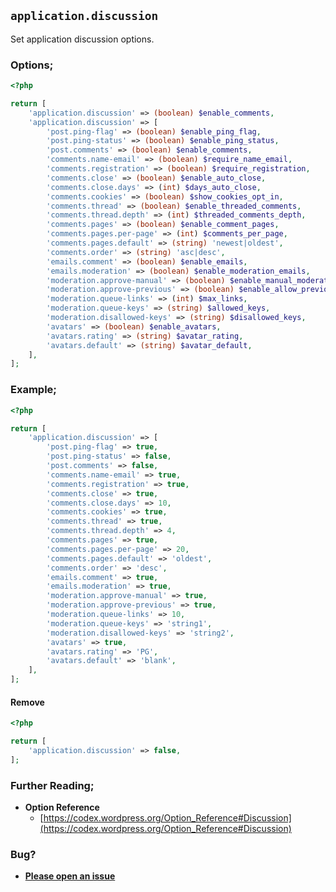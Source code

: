 ## `application.discussion`

Set application discussion options.

### Options;

```php
<?php

return [
    'application.discussion' => (boolean) $enable_comments,
    'application.discussion' => [
        'post.ping-flag' => (boolean) $enable_ping_flag,
        'post.ping-status' => (boolean) $enable_ping_status,
        'post.comments' => (boolean) $enable_comments,
        'comments.name-email' => (boolean) $require_name_email,
        'comments.registration' => (boolean) $require_registration,
        'comments.close' => (boolean) $enable_auto_close,
        'comments.close.days' => (int) $days_auto_close,
        'comments.cookies' => (boolean) $show_cookies_opt_in,
        'comments.thread' => (boolean) $enable_threaded_comments,
        'comments.thread.depth' => (int) $threaded_comments_depth,
        'comments.pages' => (boolean) $enable_comment_pages,
        'comments.pages.per-page' => (int) $comments_per_page,
        'comments.pages.default' => (string) 'newest|oldest',
        'comments.order' => (string) 'asc|desc',
        'emails.comment' => (boolean) $enable_emails,
        'emails.moderation' => (boolean) $enable_moderation_emails,
        'moderation.approve-manual' => (boolean) $enable_manual_moderation,
        'moderation.approve-previous' => (boolean) $enable_allow_previous,
        'moderation.queue-links' => (int) $max_links,
        'moderation.queue-keys' => (string) $allowed_keys,
        'moderation.disallowed-keys' => (string) $disallowed_keys,
        'avatars' => (boolean) $enable_avatars,
        'avatars.rating' => (string) $avatar_rating,
        'avatars.default' => (string) $avatar_default,
    ],
];
```

### Example;

```php
<?php

return [
    'application.discussion' => [
        'post.ping-flag' => true,
        'post.ping-status' => false,
        'post.comments' => false,
        'comments.name-email' => true,
        'comments.registration' => true,
        'comments.close' => true,
        'comments.close.days' => 10,
        'comments.cookies' => true,
        'comments.thread' => true,
        'comments.thread.depth' => 4,
        'comments.pages' => true,
        'comments.pages.per-page' => 20,
        'comments.pages.default' => 'oldest',
        'comments.order' => 'desc',
        'emails.comment' => true,
        'emails.moderation' => true,
        'moderation.approve-manual' => true,
        'moderation.approve-previous' => true,
        'moderation.queue-links' => 10,
        'moderation.queue-keys' => 'string1',
        'moderation.disallowed-keys' => 'string2',
        'avatars' => true,
        'avatars.rating' => 'PG',
        'avatars.default' => 'blank',
    ],
];
```

#### Remove

```php
<?php

return [
    'application.discussion' => false,
];
```

### Further Reading;

* **Option Reference**
    * [https://codex.wordpress.org/Option_Reference#Discussion](https://codex.wordpress.org/Option_Reference#Discussion)

### Bug?

* **[Please open an issue](https://github.com/soberwp/intervention/issues/new?title=[application.discussion]&labels=bug&assignees=darrenjacoby)**